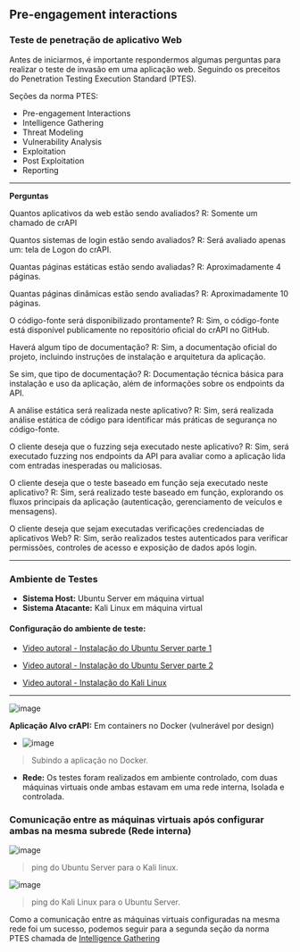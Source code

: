 ## Pre-engagement interactions

### Teste de penetração de aplicativo Web

Antes de iniciarmos, é importante respondermos algumas perguntas para realizar o teste de invasão em uma aplicação web. Seguindo os preceitos do Penetration Testing Execution Standard (PTES).

Seções da norma PTES:

- Pre-engagement Interactions
- Intelligence Gathering
- Threat Modeling
- Vulnerability Analysis
- Exploitation
- Post Exploitation
- Reporting

---

**Perguntas**

Quantos aplicativos da web estão sendo avaliados?
R: Somente um chamado de crAPI

Quantos sistemas de login estão sendo avaliados?
R: Será avaliado apenas um: tela de Logon do crAPI.

Quantas páginas estáticas estão sendo avaliadas? 
R: Aproximadamente 4 páginas.

Quantas páginas dinâmicas estão sendo avaliadas? 
R: Aproximadamente 10 páginas.

O código-fonte será disponibilizado prontamente?
R: Sim, o código-fonte está disponível publicamente no repositório oficial do crAPI no GitHub.

Haverá algum tipo de documentação?
R: Sim, a documentação oficial do projeto, incluindo instruções de instalação e arquitetura da aplicação.

Se sim, que tipo de documentação?
R: Documentação técnica básica para instalação e uso da aplicação, além de informações sobre os endpoints da API.

A análise estática será realizada neste aplicativo?
R: Sim, será realizada análise estática de código para identificar más práticas de segurança no código-fonte.

O cliente deseja que o fuzzing seja executado neste aplicativo?
R: Sim, será executado fuzzing nos endpoints da API para avaliar como a aplicação lida com entradas inesperadas ou maliciosas.

O cliente deseja que o teste baseado em função seja executado neste aplicativo?
R: Sim, será realizado teste baseado em função, explorando os fluxos principais da aplicação (autenticação, gerenciamento de veículos e mensagens).

O cliente deseja que sejam executadas verificações credenciadas de aplicativos Web?
R: Sim, serão realizados testes autenticados para verificar permissões, controles de acesso e exposição de dados após login.

---

### Ambiente de Testes

- **Sistema Host:** Ubuntu Server em máquina virtual
- **Sistema Atacante:** Kali Linux em máquina virtual

#### Configuração do ambiente de teste:

- [Video autoral - Instalação do Ubuntu Server parte 1](https://youtu.be/EXaSY-5y3yI?si=aASKbSbslIPukknB)
- [Video autoral - Instalação do Ubuntu Server parte 2](https://youtu.be/nb0mQ3gPHeQ?si=RAPE3cow92k8rOch)

- [Video autoral - Instalação do Kali Linux](https://youtu.be/aUyct83SRX0?si=rcahdz4w6uTPCFk1)

---

![image](https://github.com/user-attachments/assets/f15b8548-66d0-4602-89f4-cd0348af392d)
  
**Aplicação Alvo crAPI:** Em containers no Docker (vulnerável por design)

- ![image](https://github.com/user-attachments/assets/2898daad-3f63-4ac1-9d25-a5d5ea3a89df)
> Subindo a aplicação no Docker.

- **Rede:** Os testes foram realizados em ambiente controlado, com duas máquinas virtuais onde ambas estavam em uma rede interna, Isolada e controlada.

### Comunicação entre as máquinas virtuais após configurar ambas na mesma subrede (Rede interna)

![image](https://github.com/user-attachments/assets/ed68f0a9-8e89-4a8a-aef6-0d63940b435e)
> ping do Ubuntu Server para o Kali linux.

![image](https://github.com/user-attachments/assets/72dbb6a0-d4fa-4c21-a179-10bdd98391cb)
> ping do Kali Linux para o Ubuntu Server.

Como a comunicação entre as máquinas virtuais configuradas na mesma rede foi um sucesso, podemos seguir para a segunda seção da norma PTES chamada de [Intelligence Gathering](https://github.com/ViniciusH97/Analise-Vulnerabilidades-API-crAPI/tree/main/2%20-%20Intelligence%20Gathering)
